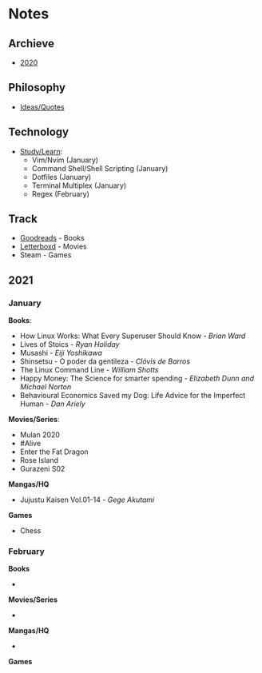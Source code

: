# Notes 

## Archieve 

- [2020](2020.md)

## Philosophy

- [Ideas/Quotes](philosophy/)

## Technology

- [Study/Learn](/technology):
	* Vim/Nvim (January)
	* Command Shell/Shell Scripting (January)
	* Dotfiles (January)
	* Terminal Multiplex (January)
	* Regex (February)

## Track

- [Goodreads](https://www.goodreads.com/albert_kenji) - Books    
- [Letterboxd](https://letterboxd.com/albert_kenji/) - Movies  
- Steam - Games  

## 2021

### January

**Books**:

- How Linux Works: What Every Superuser Should Know - *Brian Ward*
- Lives of Stoics - *Ryan Holiday*
- Musashi - *Eiji Yoshikawa*
- Shinsetsu - O poder da gentileza - *Clóvis de Barros*
- The Linux Command Line - *William Shotts*
- Happy Money: The Science for smarter spending - *Elizabeth Dunn and Michael Norton*
- Behavioural Economics Saved my Dog: Life Advice for the Imperfect Human - *Dan Ariely*

**Movies/Series**:

- Mulan 2020
- #Alive
- Enter the Fat Dragon
- Rose Island
- Gurazeni S02

**Mangas/HQ**

- Jujustu Kaisen Vol.01-14 - *Gege Akutami*

**Games**

- Chess

### February

**Books**

- 

**Movies/Series**

-

**Mangas/HQ**

- 

**Games**

